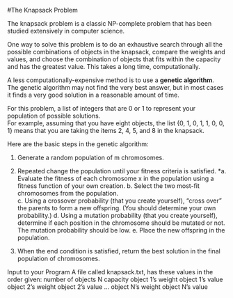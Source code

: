 #The Knapsack Problem

The knapsack problem is a classic NP-complete problem that has been studied extensively in computer science.  

One way to solve this problem is to do an exhaustive search through all the possible combinations of objects in the knapsack, compare the weights and values, and choose the combination of objects that fits within the capacity and has the greatest value.  This takes a long time, computationally.

A less computationally-expensive method is to use a __genetic algorithm__.  The genetic algorithm may not find the very best answer, but in most cases it finds a very good solution in a reasonable amount of time.

For this problem, a list of integers that are 0 or 1 to represent your population of possible solutions.  
For example, assuming that you have eight objects, the list {0, 1, 0, 1, 1, 0, 0, 1} means that you are taking the items 2, 4, 5, and 8 in the knapsack.

Here are the basic steps in the genetic algorithm:

1.	Generate a random population of m chromosomes.

2.	Repeated change the population until your fitness criteria is satisfied.
    *a.	Evaluate the fitness of each chromosome x in the population using a fitness function of your own creation.
b.	Select the two most-fit chromosomes from the population.  
c.	Using a crossover probability (that you create yourself), “cross over” the parents to form a new offspring.  (You should determine your own probability.)
d.	Using a mutation probability (that you create yourself), determine if each position in the chromosome should be mutated or not.  The mutation probability should be low.
e.	Place the new offspring in the population.
3.	When the end condition is satisfied, return the best solution in the final population of chromosomes.

Input to your Program
A file called knapsack.txt, has these values in the order given:
number of objects N
capacity
object 1’s weight
object 1’s value
object 2’s weight
object 2’s value
…
object N’s weight
object N’s value
